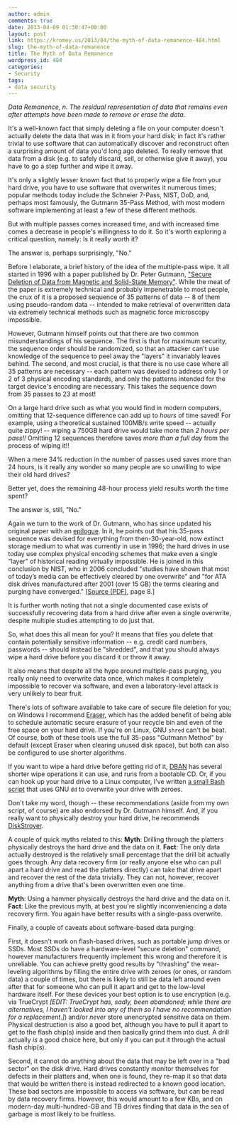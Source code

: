 ```yaml
---
author: admin
comments: true
date: 2013-04-09 01:30:47+00:00
layout: post
link: https://kromey.us/2013/04/the-myth-of-data-remanence-484.html
slug: the-myth-of-data-remanence
title: The Myth of Data Remanence
wordpress_id: 484
categories:
- Security
tags:
- data security
---
```


_Data Remanence, n.
The residual representation of data that remains even after attempts have been made to remove or erase the data._

It's a well-known fact that simply deleting a file on your computer doesn't actually delete the data that was in it from your hard disk; in fact it's rather trivial to use software that can automatically discover and reconstruct often a surprising amount of data you'd long ago deleted. To really remove that data from a disk (e.g. to safely discard, sell, or otherwise give it away), you have to go a step further and wipe it away.

It's only a slightly lesser known fact that to properly wipe a file from your hard drive, you have to use software that overwrites it numerous times; popular methods today include the Schneier 7-Pass, NIST, DoD, and, perhaps most famously, the Gutmann 35-Pass Method, with most modern software implementing at least a few of these different methods.

But with multiple passes comes increased time, and with increased time comes a decrease in people's willingness to do it. So it's worth exploring a critical question, namely: Is it really worth it?

The answer is, perhaps surprisingly, "No."

Before I elaborate, a brief history of the idea of the multiple-pass wipe. It all started in 1996 with a paper published by Dr. Peter Gutmann, ["Secure Deletion of Data from Magnetic and Solid-State Memory"](http://www.cs.auckland.ac.nz/~pgut001/pubs/secure_del.html). While the meat of the paper is extremely technical and probably impenetrable to most people, the crux of it is a proposed sequence of 35 patterns of data -- 8 of them using pseudo-random data -- intended to make retrieval of overwritten data via extremely technical methods such as magnetic force microscopy impossible.

However, Gutmann himself points out that there are two common misunderstandings of his sequence. The first is that for maximum security, the sequence order should be randomized, so that an attacker can't use knowledge of the sequence to peel away the "layers" it invariably leaves behind. The second, and most crucial, is that there is no use case where all 35 patterns are necessary -- each pattern was devised to address only 1 or 2 of 3 physical encoding standards, and only the patterns intended for the target device's encoding are necessary. This takes the sequence down from 35 passes to 23 at most!

On a large hard drive such as what you would find in modern computers, omitting that 12-sequence difference can add up to _hours_ of time saved! For example, using a theoretical sustained 100MB/s write speed -- actually quite zippy! -- wiping a 750GB hard drive would take more than _2 hours per pass!!_ Omitting 12 sequences therefore saves _more than a full day_ from the process of wiping it!!

When a mere 34% reduction in the number of passes used saves more than 24 hours, is it really any wonder so many people are so unwilling to wipe their old hard drives?

Better yet, does the remaining 48-hour process yield results worth the time spent?

The answer is, still, "No."

Again we turn to the work of Dr. Gutmann, who has since updated his original paper with an [epilogue](http://www.cs.auckland.ac.nz/~pgut001/pubs/secure_del.html#Epilogue). In it, he points out that his 35-pass sequence was devised for everything from then-30-year-old, now extinct storage medium to what was currently in use in 1996; the hard drives in use today use complex physical encoding schemes that make even a single "layer" of historical reading virtually impossible. He is joined in this conclusion by NIST, who in 2006 concluded "studies have shown that most of today’s media can be effectively cleared by one overwrite" and "for ATA disk drives manufactured after 2001 (over 15 GB) the terms clearing and purging have converged." [[Source (PDF)](http://csrc.nist.gov/publications/nistpubs/800-88/NISTSP800-88_with-errata.pdf), page 8.]

It is further worth noting that not a single documented case exists of successfully recovering data from a hard drive after even a single overwrite, despite multiple studies attempting to do just that.

So, what does this all mean for you? It means that files you delete that contain potentially sensitive information -- e.g. credit card numbers, passwords -- should instead be "shredded", and that you should always wipe a hard drive before you discard it or throw it away.

It also means that despite all the hype around multiple-pass purging, you really only need to overwrite data once, which makes it completely impossible to recover via software, and even a laboratory-level attack is very unlikely to bear fruit.

There's lots of software available to take care of secure file deletion for you; on Windows I recommend [Eraser](http://eraser.heidi.ie/), which has the added benefit of being able to schedule automatic secure erasure of your recycle bin and even of the free space on your hard drive. If you're on Linux, GNU `shred` can't be beat. Of course, both of these tools use the full 35-pass "Gutmann Method" by default (except Eraser when clearing unused disk space), but both can also be configured to use shorter algorithms.

If you want to wipe a hard drive before getting rid of it, [DBAN](http://www.dban.org/) has several shorter wipe operations it can use, and runs from a bootable CD. Or, if you can hook up your hard drive to a Linux computer, I've written [a small Bash script](https://gist.github.com/Kromey/5306511) that uses GNU `dd` to overwrite your drive with zeroes.

Don't take my word, though -- these recommendations (aside from my own script, of course) are also endorsed by Dr. Gutmann himself. And, if you really want to physically destroy your hard drive, he recommends [DiskStroyer](http://www.diskstroyer.com/Home.html).

A couple of quick myths related to this:
**Myth**: Drilling through the platters physically destroys the hard drive and the data on it.
**Fact**: The only data actually destroyed is the relatively small percentage that the drill bit actually goes through. Any data recovery firm (or really anyone else who can pull apart a hard drive and read the platters directly) can take that drive apart and recover the rest of the data trivially. They can not, however, recover anything from a drive that's been overwritten even one time.

**Myth**: Using a hammer physically destroys the hard drive and the data on it.
**Fact**: Like the previous myth, at best you're slightly inconveniencing a data recovery firm. You again have better results with a single-pass overwrite.

Finally, a couple of caveats about software-based data purging:

First, it doesn't work on flash-based drives, such as portable jump drives or SSDs. Most SSDs do have a hardware-level "secure deletion" command, however manufacturers frequently implement this wrong and therefore it is unreliable. You can achieve pretty good results by "thrashing" the wear-leveling algorithms by filling the entire drive with zeroes (or ones, or random data) a couple of times, but there is likely to still be data left around even after that for someone who can pull it apart and get to the low-level hardware itself. For these devices your best option is to use encryption (e.g. via TrueCrypt _[EDIT: TrueCrypt has, sadly, been abandoned; while there are alternatives, I haven't looked into any of them so I have no recommendation for a replacement.]_) and/or _never_ store unencrypted sensitive data on them. Physical destruction is also a good bet, although you have to pull it apart to get to the flash chip(s) inside and then basically grind them into dust. A drill actually _is_ a good choice here, but only if you can put it through the actual flash chip(s).

Second, it cannot do anything about the data that may be left over in a "bad sector" on the disk drive. Hard drives constantly monitor themselves for defects in their platters and, when one is found, they re-map it so that data that would be written there is instead redirected to a known good location. These bad sectors are impossible to access via software, but can be read by data recovery firms. However, this would amount to a few KBs, and on modern-day multi-hundred-GB and TB drives finding that data in the sea of garbage is most likely to be fruitless.
